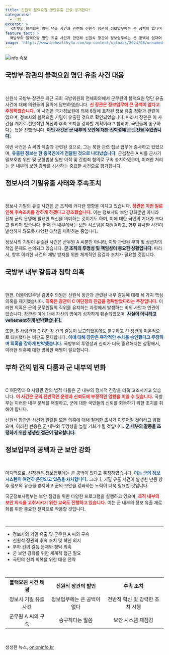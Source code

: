 ```yaml
---
title: 신원식 블랙요원 명단유출 진실 공개한다!
categories:
  - 국방
excerpt: >
  국방부의 블랙요원 명단 유출 사건과 관련해 신원식 장관이 정보업무에는 큰 공백이 없다며 강력한 후속 조치를 예고했습니다. 그러나 제기된 장관의 진급 청탁 의혹이 논란이 되고 있습니다.
feature_text: >
  국방부의 블랙요원 명단 유출 사건과 관련해 신원식 장관이 정보업무에는 큰 공백이 없다며 강력한 후속 조치를 예고했습니다. 그러나 제기된 장관의 진급 청탁 의혹이 논란이 되고 있습니다.
image: 'https://www.behealthy4u.com/wp-content/uploads/2024/06/unnamed-file.png'
---
```


<p><img src="https://www.behealthy4u.com/wp-content/uploads/2024/06/unnamed-file.png" alt="info 속보" /></p>

<h2 data-ke-size="size26">국방부 장관의 블랙요원 명단 유출 사건 대응</h2>

<p data-ke-size="size16">&nbsp;</p>

<p>신원식 국방부 장관은 최근 국회 국방위원회 전체회의에서 군무원의 블랙요원 명단 유출 사건에 대해 의원들의 질의에 답변하였습니다. <b><span style="color: #ee2323;">신 장관은 정보업무에 큰 공백이 없다고 주장하였습니다.</span></b> 이 사건은 국가정보원에 의해 6월에 포착된 정보 유출 정황과 관련이 있으며, 정보사의 블랙요원 기밀이 유출된 것으로 확인되었습니다. 따라서 장관은 이 사건을 계기로 전반적인 혁신과 후속 조치를 강화할 계획이라고 밝히며, 국민들께 송구하다는 뜻을 전했습니다. <b><span style="background-color: #21538527;">이번 사건은 군 내부의 보안에 대한 신뢰성에 큰 도전을 주었습니다.</span></b></p>

<p>이번 사건은 A 씨의 유출과 관련된 것으로, 그는 북한 관련 첩보 업무에 종사하고 있었으며, <b><span style="color: #1a5490;">유출된 정보는 한 중국인에게 전달된 것으로 나타났습니다.</span></b> 군검찰은 A 씨를 군사기밀보호법 위반 및 군형법상 일반 이적 및 간첩죄 혐의로 구속 송치하였으며, 이러한 처리는 군 내부의 보안 강화를 시사하는 중요한 사건으로 평가됩니다.</p>

<h2 data-ke-size="size26">정보사의 기밀유출 사태와 후속조치</h2>

<p data-ke-size="size16">&nbsp;</p>

<p>정보사 기밀의 유출 사건은 군 조직에 커다란 영향을 미치고 있습니다. <b><span style="color: #ee2323;">장관은 이번 일로 인해 후속조치를 강하게 하겠다고 강조했습니다.</span></b> 이는 정보사의 보안 강화뿐만 아니라 전체 군의 운영에 필요한 혁신을 의미하는 것이기도 하며, 이에 대한 국민의 기대가 크다고 알려져 있습니다. 현재 군 내부에서는 보안 시스템을 재점검하고, 향후 유사한 사건이 발생하지 않도록 다양한 대책을 마련하는 중입니다.</p>

<p>정보사의 기밀이 유출된 사건은 군무원 A 씨뿐만 아니라, 이와 관련된 부하 및 상급자의 책임 문제도 논의되고 있습니다. <b><span style="background-color: #21538527;">군 조직의 투명성 및 책임성이 중요한 상황입니다.</span></b> 따라서, 향후 이러한 사건의 재발 방지를 위한 체계적인 점검과 조치가 필요할 것입니다.</p>

<h2 data-ke-size="size26">국방부 내부 갈등과 청탁 의혹</h2>

<p data-ke-size="size16">&nbsp;</p>

<p>한편, 더불어민주당 김병주 의원은 신원식 장관과 관련된 내부 갈등에 대해 세 가지 핵심 의혹을 제기했습니다. <b><span style="color: #ee2323;">의혹은 장관이 C 여단장의 진급을 청탁받았다라는 주장입니다.</span></b> 이러한 의혹은 군의 군무원들의 직위를 유지하는 과정에서 발생하는 비위 사안과 연관이 있습니다. 장관은 이에 대해 자신의 명예가 심각하게 훼손되었으며, <b><span style="background-color: #21538527;">사실이 아니라고 vehement하게 반박했습니다.</span></b></p>

<p>또한, B 사령관과 C 여단장 간의 갈등이 보고되었음에도 불구하고 신 장관이 미온적으로 대처했다는 비판도 존재합니다. <b><span style="color: #1a5490;">이에 대해 장관은 즉각적인 수사를 승인했다고 주장하며 의혹을 강하게 반박했습니다.</span></b> 국방부의 투명성과 신뢰가 더욱 중요해지는 상황에서, 이러한 의혹에 대한 명확한 해명이 필요합니다.</p>

<h2 data-ke-size="size26">부하 간의 법적 다툼과 군 내부의 변화</h2>

<p data-ke-size="size16">&nbsp;</p>

<p>C 여단장과 B 사령관 간의 법적 다툼은 군 내부의 정치적 긴장을 더욱 고조시키고 있습니다. <b><span style="color: #ee2323;">이 사건은 군의 전반적인 운영과 신뢰도에 부정적인 영향을 미칠 수 있습니다.</span></b> 국방부는 이러한 내부 문제를 해결하고, 군에 대한 국민들의 신뢰를 회복하기 위한 조치를 취해야 합니다.</p>

<p>신원식 장관은 사건과 관련된 모든 의혹에 대해 철저한 조사가 이루어질 것이라고 밝혔으며, 이러한 반응은 군 내부의 투명성을 높일 기회가 될 것입니다. <b><span style="background-color: #21538527;">군 내부의 갈등을 조정하기 위한 생생한 접근이 필요합니다.</span></b></p>

<h2 data-ke-size="size26">정보업무의 공백과 군 보안 강화</h2>

<p data-ke-size="size16">&nbsp;</p>

<p>마지막으로, 신장관은 정보업무에는 큰 공백이 없다고 주장하였습니다. <b><span style="color: #1a5490;">이는 군의 정보 시스템이 여전히 운영되고 있음을 시사합니다.</span></b> 그러나, 기밀 유출 사건이 발생한 만큼 향후 정보의 유출을 방지하고 군의 보안을 강화하는 노력이 더욱 필요할 것입니다.</p>

<p>국군정보사령부는 보안 점검을 위한 다양한 프로그램을 실행하고 있으며, <b><span style="color: #ee2323;">조직 내부의 보안 의식을 고취시키기 위한 교육도 진행하고 있습니다.</span></b> 이는 군 내부의 정보 유출 제로화를 위한 중요한 전략으로 작용할 것입니다.</p>

<p data-ke-size="size16">&nbsp;</p>

<hr />

<ul>
    <li>정보사의 기밀 유출 및 군무원 A 씨의 구속</li>
    <li>신원식 장관의 후속 조치 및 혁신 의지</li>
    <li>부하 간의 갈등 문제와 청탁 의혹</li>
    <li>군 보안 강화를 위한 체계적 접근 필요</li>
    <li>국민의 신뢰 회복을 위한 대응 전략</li>
</ul>

<p data-ke-size="size16">&nbsp;</p>

<table style="width: 100%;">
    <tbody>
        <tr>
            <td style="text-align: center; height: 17px;"><b>블랙요원 사건 배경</b></td>
            <td style="text-align: center; height: 17px;"><b>신원식 장관의 발언</b></td>
            <td style="text-align: center; height: 17px;"><b>후속 조치</b></td>
        </tr>
        <tr>
            <td style="text-align: center; height: 17px;">정보사 기밀 유출 사건</td>
            <td style="text-align: center; height: 17px;">정보업무에는 큰 공백이 없다</td>
            <td style="text-align: center; height: 17px;">전반적 혁신 및 강력한 조치 시행</td>
        </tr>
        <tr>
            <td style="text-align: center; height: 17px;">군무원 A 씨의 구속</td>
            <td style="text-align: center; height: 17px;">송구하다는 말씀</td>
            <td style="text-align: center; height: 17px;">보안 시스템 재점검</td>
        </tr>
    </tbody>
</table>

<p data-ke-size="size16">&nbsp;</p>
생생한 뉴스, <a href="https://onioninfo.kr" rel="dofollow">onioninfo.kr</a>


